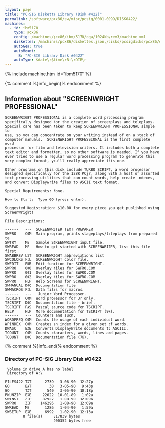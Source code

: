 ```yaml
---
layout: page
title: "PC-SIG Diskette Library (Disk #422)"
permalink: /software/pcx86/sw/misc/pcsig/0001-0999/DISK0422/
machines:
  - id: ibm5170
    type: pcx86
    config: /machines/pcx86/ibm/5170/cga/1024kb/rev3/machine.xml
    diskettes: /machines/pcx86/diskettes.json,/disks/pcsigdisks/pcx86/diskettes.json
    autoGen: true
    autoMount:
      B: "PC-SIG Library Disk #0422"
    autoType: $date\r$time\rB:\rDIR\r
---
```


{% include machine.html id="ibm5170" %}

{% comment %}info_begin{% endcomment %}

## Information about "SCREENWRIGHT PROFESSIONAL"

    SCREENWRIGHT PROFESSIONAL is a complete word processing program
    specifically designed for the creation of screenplays and teleplays.
    Special care has been taken to keep SCREENWRIGHT PROFESSIONAL simple to
    use, so you can concentrate on your writing instead of on a stack of
    computer manuals.  SCREENWRIGHT PROFESSIONAL is the first complete word
    processor for film and television writers. It includes both a complete
    text editor and formatter, so no other software is needed. If you have
    ever tried to use a regular word processing program to generate this
    very complex format, you'll really appreciate this one.
    
    Other programs on this disk include TURBO SCRIPT, a word processor
    designed specifically for the 128K PCjr, along with a host of assorted
    text-processing utilities that can count words, help create indexes,
    and convert Displaywrite files to ASCII text format.
    
    Special Requirements: None.
    
    How to Start:  Type GO (press enter).
    
    Suggested Registration: $10.00 for every piece you get published using
    ScreenWright!
    
    File Descriptions:
    
    ------   ---  SCREENWRITER TEXT PREPARER
    SWPRO    COM  Main program, prints stageplays/teleplays from prepared te
    SWTRY    ME   Sample SCREENWRIGHT input file.
    SWREAD   ME   How to get started with SCREENWRITER, list this file first
    SWABBREV LST  SCREENWRIGHT abbreviations list
    SWCOLORS FIL  SCREENWRIGHT color file.
    SWEDIT   ERR  Edit function for SCREENWRIGHT.
    SWPRO    000  Overlay files for SWPRO.COM
    SWPRO    001  Overlay files for SWPRO.COM
    SWPRO    002  Overlay files for SWPRO.COM
    SWPRO    HLP  Help Screens for SCREENWRIGHT.
    SWMANUAL DOC  Documentation file
    SWMACROS FIL  Data files for macros.
    ------   ---   Junior Word Processor.
    TSCRIPT  COM  Word processor for Jr only.
    TSCRIPT  DOC  Documentation file - brief.
    TSCRIPT  PAS  Pascal source code for TSCRIPT.
    HELP     HLP  More documentation for TSCRIPT (9K).
    ------   ---  Counters and such.
    WORDFREQ COM  Counts the usage of each individual word.
    WPINDEX  COM  Creates an index for a given set of words.
    DWASC    EXE  Converts DisplayWrite documents to ASCIII.
    TCOUNT   COM  Counts characters, words, lines and pages.
    TCOUNT   DOC  Documentation file (7K).
{% comment %}info_end{% endcomment %}


### Directory of PC-SIG Library Disk #0422

     Volume in drive A has no label
     Directory of A:\

    FILES422 TXT      2739   3-06-90  12:27p
    GO       BAT        38   3-05-90   9:43p
    GO       TXT       540   3-05-90  10:18p
    PKUNZIP  EXE     22022  10-01-89   1:02a
    SWINST   ZIP     37927   1-08-90  12:09a
    SWPRO    ZIP    146295   1-08-90  12:09a
    SWREAD   ME       1286   1-04-90   1:59a
    SWSETUP  EXE      6992   1-02-90  12:13a
            8 file(s)     217839 bytes
                          100352 bytes free
